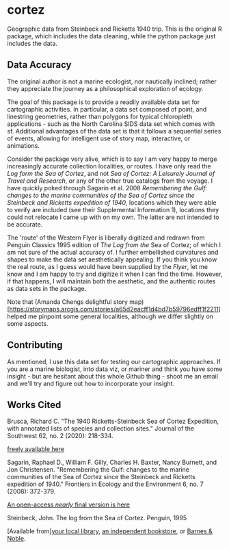 # cortez
Geographic data from Steinbeck and Ricketts 1940 trip.
This is the original R package, which includes the data cleaning, while the python package just includes the data. 

## Data Accuracy 

The original author is not a marine ecologist, nor nautically inclined; rather they appreciate the journey as a philosophical exploration of ecology. 

The goal of this package is to provide a readily available data set for cartographic activities. 
In particular, a data set composed of point, and linestring geometries, rather than polygons for typical chloropleth applications - such as the North Carolina SIDS data set which comes with sf. 
Additional advantages of the data set is that it follows a sequential series of events, allowing for intelligent use of story map, interactive, or animations. 

Consider the package very alive, which is to say I am very happy to merge increasingly accurate collection localities, or routes. 
I have only read the *Log form the Sea of Cortez*, and not *Sea of Cortez: A Leisurely Journal of Travel and Research*, or any of the other true catalogs from the voyage. 
I have quickly poked through Sagarin et al. 2008 *Remembering the Gulf: changes to the marine communities of the Sea of Cortez since the Steinbeck and Ricketts expedition of 1940*, locations which they were able to verify are included (see their Supplemental Information 1), locations they could not relocate I came up with on my own. 
The latter are not intended to be accurate. 

The 'route' of the Western Flyer is liberally digitized and redrawn from Penguin Classics 1995 edition of *The Log from the* Sea of Cortez; of which I am not sure of the actual accuracy of. 
I further embellished curvatures and shapes to make the data set aesthetically appealing. 
If you think you know the real route, as I guess would have been supplied by the *Flyer*, let me know and I am happy to try and digitize it when I can find the time. 
However, if that happens, I will maintain both the aesthetic, and the authentic routes as data sets in the package. 

Note that (Amanda Chengs delightful story map)[https://storymaps.arcgis.com/stories/a65d2eacff1d4bd7b59796edff1f2211] helped me pinpoint some general localities, although we differ slightly on some aspects. 

## Contributing

As mentioned, I use this data set for testing our cartographic approaches. 
If you are a marine biologist, into data viz, or mariner and think you have some insight - but are hesitant about this whole Github thing - shoot me an email and we'll try and figure out how to incorporate your insight. 

## Works Cited

Brusca, Richard C. "The 1940 Ricketts-Steinbeck Sea of Cortez Expedition, with annotated lists of species and collection sites." Journal of the Southwest 62, no. 2 (2020): 218-334.

[freely available here](https://naturalhistory.si.edu/sites/default/files/media/file/brusca2020seaofcortezexpeditionwithjswfrontmatter.pdf)

Sagarin, Raphael D., William F. Gilly, Charles H. Baxter, Nancy Burnett, and Jon Christensen. "Remembering the Gulf: changes to the marine communities of the Sea of Cortez since the Steinbeck and Ricketts expedition of 1940." Frontiers in Ecology and the Environment 6, no. 7 (2008): 372-379.

[An open-access *nearly* final version is here](https://www.geo.arizona.edu/rcncrd/documents/Remembering_the_Gulf_Pub_Fe_08.pdf)

Steinbeck, John. The log from the Sea of Cortez. Penguin, 1995 

[Available from][your local library](https://www.mapdevelopers.com/us-public-library-map.php), [an independent bookstore](https://www.theindependentbookseller.com/bookstore-map.html), or [Barnes & Noble](https://stores.barnesandnoble.com/?view=map). 
